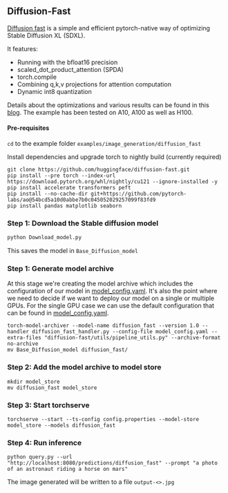 
## Diffusion-Fast

[Diffusion fast](https://github.com/huggingface/diffusion-fast) is a simple and efficient pytorch-native way of optimizing Stable Diffusion XL (SDXL).

It features:
* Running with the bfloat16 precision
* scaled_dot_product_attention (SPDA)
* torch.compile
* Combining q,k,v projections for attention computation
* Dynamic int8 quantization

Details about the optimizations and various results can be found in this  [blog](https://pytorch.org/blog/accelerating-generative-ai-3/).
The example has been tested on A10, A100 as well as H100.


#### Pre-requisites

`cd` to the example folder `examples/image_generation/diffusion_fast`

Install dependencies and upgrade torch to nightly build (currently required)
```
git clone https://github.com/huggingface/diffusion-fast.git
pip install --pre torch --index-url https://download.pytorch.org/whl/nightly/cu121 --ignore-installed -y
pip install accelerate transformers peft
pip install --no-cache-dir git+https://github.com/pytorch-labs/ao@54bcd5a10d0abbe7b0c045052029257099f83fd9
pip install pandas matplotlib seaborn
```
### Step 1: Download the Stable diffusion model

```bash
python Download_model.py
```
This saves the model in `Base_Diffusion_model`

### Step 1: Generate model archive
At this stage we're creating the model archive which includes the configuration of our model in [model_config.yaml](./model_config.yaml).
It's also the point where we need to decide if we want to deploy our model on a single or multiple GPUs.
For the single GPU case we can use the default configuration that can be found in [model_config.yaml](./model_config.yaml).

```
torch-model-archiver --model-name diffusion_fast --version 1.0 --handler diffusion_fast_handler.py --config-file model_config.yaml --extra-files "diffusion-fast/utils/pipeline_utils.py" --archive-format no-archive
mv Base_Diffusion_model diffusion_fast/
```

### Step 2: Add the model archive to model store

```
mkdir model_store
mv diffusion_fast model_store
```

### Step 3: Start torchserve

```
torchserve --start --ts-config config.properties --model-store model_store --models diffusion_fast
```

### Step 4: Run inference

```
python query.py --url "http://localhost:8080/predictions/diffusion_fast" --prompt "a photo of an astronaut riding a horse on mars"
```
The image generated will be written to a file `output-<>.jpg`
